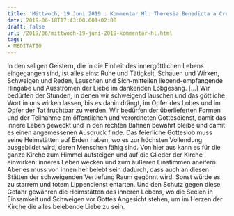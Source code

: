 ```yaml
---
title: 'Mittwoch, 19 Juni 2019 : Kommentar Hl. Theresia Benedicta a Cruce [Edith Stein]'
date: 2019-06-18T17:43:00.001+02:00
draft: false
url: /2019/06/mittwoch-19-juni-2019-kommentar-hl.html
tags: 
- MEDITATIO
---
```


In den seligen Geistern, die in die Einheit des innergöttlichen Lebens eingegangen sind, ist alles eins: Ruhe und Tätigkeit, Schauen und Wirken, Schweigen und Reden, Lauschen und Sich-mitteilen liebend-empfangende Hingabe und Ausströmen der Liebe im dankenden Lobgesang. \[…\] Wir bedürfen der Stunden, in denen wir schweigend lauschen und das göttliche Wort in uns wirken lassen, bis es dahin drängt, im Opfer des Lobes und im Opfer der Tat fruchtbar zu werden. Wir bedürfen der überlieferten Formen und der Teilnahme am öffentlichen und verordneten Gottesdienst, damit das innere Leben geweckt und in den rechten Bahnen bewahrt bleibe und damit es einen angemessenen Ausdruck finde. Das feierliche Gotteslob muss seine Heimstätten auf Erden haben, wo es zur höchsten Vollendung ausgebildet wird, deren Menschen fähig sind. Von hier aus kann es für die ganze Kirche zum Himmel aufsteigen und auf die Glieder der Kirche einwirken: inneres Leben wecken und zum äußeren Einstimmen aneifern. Aber es muss von innen her belebt sein dadurch, dass auch an diesen Stätten der schweigenden Vertiefung Raum gegönnt wird. Sonst würde es zu starrem und totem Lippendienst entarten. Und den Schutz gegen diese Gefahr gewähren die Heimstätten des inneren Lebens, wo die Seelen in Einsamkeit und Schweigen vor Gottes Angesicht stehen, um im Herzen der Kirche die alles belebende Liebe zu sein.